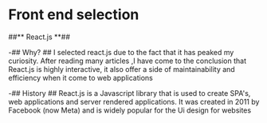 # Front end selection 


##** React.js **## 

-## Why? ## 
I selected react.js due to the fact that it has peaked my curiosity.
After reading many articles ,I have come to the conclusion that React.js is highly interactive, 
it also offer a side of maintainability and efficiency when it come to web applications 



-## History ## 
React.js is a Javascript library that is used to create SPA's, web applications and server rendered applications. 
It was created in 2011 by Facebook (now Meta) and is widely popular for the Ui design for websites 

